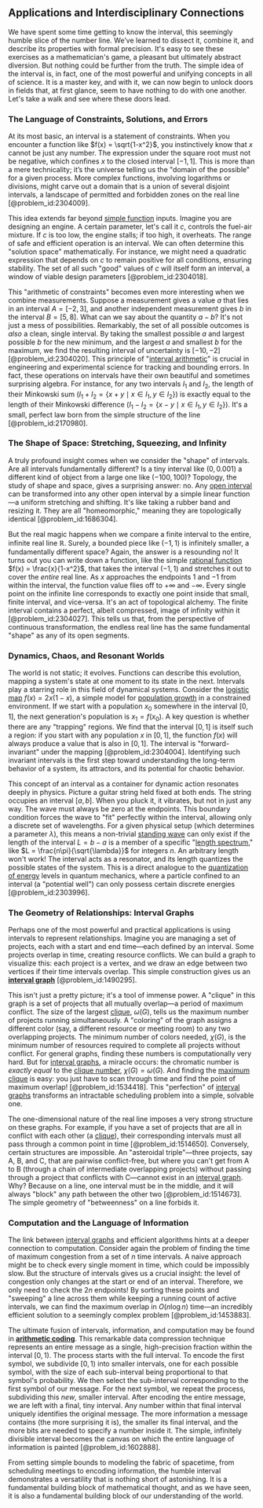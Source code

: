 ## Applications and Interdisciplinary Connections

We have spent some time getting to know the interval, this seemingly humble slice of the number line. We’ve learned to dissect it, combine it, and describe its properties with formal precision. It's easy to see these exercises as a mathematician's game, a pleasant but ultimately abstract diversion. But nothing could be further from the truth. The simple idea of the interval is, in fact, one of the most powerful and unifying concepts in all of science. It is a master key, and with it, we can now begin to unlock doors in fields that, at first glance, seem to have nothing to do with one another. Let's take a walk and see where these doors lead.

### The Language of Constraints, Solutions, and Errors

At its most basic, an interval is a statement of constraints. When you encounter a function like $f(x) = \sqrt{1-x^2}$, you instinctively know that $x$ cannot be just any number. The expression under the square root must not be negative, which confines $x$ to the closed interval $[-1, 1]$. This is more than a mere technicality; it’s the universe telling us the "domain of the possible" for a given process. More complex functions, involving logarithms or divisions, might carve out a domain that is a union of several disjoint intervals, a landscape of permitted and forbidden zones on the real line [@problem_id:2304009].

This idea extends far beyond [simple function](@article_id:160838) inputs. Imagine you are designing an engine. A certain parameter, let's call it $c$, controls the fuel-air mixture. If $c$ is too low, the engine stalls; if too high, it overheats. The range of safe and efficient operation is an interval. We can often determine this "solution space" mathematically. For instance, we might need a quadratic expression that depends on $c$ to remain positive for all conditions, ensuring stability. The set of all such "good" values of $c$ will itself form an interval, a window of viable design parameters [@problem_id:2304018].

This "arithmetic of constraints" becomes even more interesting when we combine measurements. Suppose a measurement gives a value $a$ that lies in an interval $A = [-2, 3]$, and another independent measurement gives $b$ in the interval $B = [5, 8]$. What can we say about the quantity $a - b$? It's not just a mess of possibilities. Remarkably, the set of all possible outcomes is *also* a clean, single interval. By taking the smallest possible $a$ and largest possible $b$ for the new minimum, and the largest $a$ and smallest $b$ for the maximum, we find the resulting interval of uncertainty is $[-10, -2]$ [@problem_id:2304020]. This principle of "[interval arithmetic](@article_id:144682)" is crucial in engineering and experimental science for tracking and bounding errors. In fact, these operations on intervals have their own beautiful and sometimes surprising algebra. For instance, for any two intervals $I_1$ and $I_2$, the length of their Minkowski sum ($I_1+I_2 = \{x+y \mid x \in I_1, y \in I_2\}$) is exactly equal to the length of their Minkowski difference ($I_1-I_2 = \{x-y \mid x \in I_1, y \in I_2\}$). It's a small, perfect law born from the simple structure of the line [@problem_id:2170980].

### The Shape of Space: Stretching, Squeezing, and Infinity

A truly profound insight comes when we consider the "shape" of intervals. Are all intervals fundamentally different? Is a tiny interval like $(0, 0.001)$ a different kind of object from a large one like $(-100, 100)$? Topology, the study of shape and space, gives a surprising answer: no. Any [open interval](@article_id:143535) can be transformed into any other open interval by a simple linear function—a uniform stretching and shifting. It's like taking a rubber band and resizing it. They are all "homeomorphic," meaning they are topologically identical [@problem_id:1686304].

But the real magic happens when we compare a finite interval to the entire, infinite real line $\mathbb{R}$. Surely, a bounded piece like $(-1, 1)$ is infinitely smaller, a fundamentally different space? Again, the answer is a resounding no! It turns out you can write down a function, like the simple [rational function](@article_id:270347) $f(x) = \frac{x}{1-x^2}$, that takes the interval $(-1, 1)$ and stretches it out to cover the *entire* real line. As $x$ approaches the endpoints $1$ and $-1$ from within the interval, the function value flies off to $+\infty$ and $-\infty$. Every single point on the infinite line corresponds to exactly one point inside that small, finite interval, and vice-versa. It's an act of topological alchemy. The finite interval contains a perfect, albeit compressed, image of infinity within it [@problem_id:2304027]. This tells us that, from the perspective of continuous transformation, the endless real line has the same fundamental "shape" as any of its open segments.

### Dynamics, Chaos, and Resonant Worlds

The world is not static; it evolves. Functions can describe this evolution, mapping a system's state at one moment to its state in the next. Intervals play a starring role in this field of dynamical systems. Consider the [logistic map](@article_id:137020) $f(x) = 2x(1-x)$, a simple model for [population growth](@article_id:138617) in a constrained environment. If we start with a population $x_0$ somewhere in the interval $[0, 1]$, the next generation's population is $x_1 = f(x_0)$. A key question is whether there are any "trapping" regions. We find that the interval $[0, 1]$ is itself such a region: if you start with any population $x$ in $[0, 1]$, the function $f(x)$ will always produce a value that is also in $[0, 1]$. The interval is "forward-invariant" under the mapping [@problem_id:2304004]. Identifying such invariant intervals is the first step toward understanding the long-term behavior of a system, its attractors, and its potential for chaotic behavior.

This concept of an interval as a container for dynamic action resonates deeply in physics. Picture a guitar string held fixed at both ends. The string occupies an interval $[a, b]$. When you pluck it, it vibrates, but not in just any way. The wave must always be zero at the endpoints. This boundary condition forces the wave to "fit" perfectly within the interval, allowing only a discrete set of wavelengths. For a given physical setup (which determines a parameter $\lambda$), this means a non-trivial [standing wave](@article_id:260715) can only exist if the length of the interval $L=b-a$ is a member of a specific "[length spectrum](@article_id:636593)," like $L = \frac{n\pi}{\sqrt{\lambda}}$ for integers $n$. An arbitrary length won't work! The interval acts as a resonator, and its length quantizes the possible states of the system. This is a direct analogue to the [quantization of energy](@article_id:137331) levels in quantum mechanics, where a particle confined to an interval (a "potential well") can only possess certain discrete energies [@problem_id:2303996].

### The Geometry of Relationships: Interval Graphs

Perhaps one of the most powerful and practical applications is using intervals to represent relationships. Imagine you are managing a set of projects, each with a start and end time—each defined by an interval. Some projects overlap in time, creating resource conflicts. We can build a graph to visualize this: each project is a vertex, and we draw an edge between two vertices if their time intervals overlap. This simple construction gives us an **[interval graph](@article_id:263161)** [@problem_id:1490295].

This isn't just a pretty picture; it's a tool of immense power. A "clique" in this graph is a set of projects that all mutually overlap—a period of maximum conflict. The size of the largest [clique](@article_id:275496), $\omega(G)$, tells us the maximum number of projects running simultaneously. A "coloring" of the graph assigns a different color (say, a different resource or meeting room) to any two overlapping projects. The minimum number of colors needed, $\chi(G)$, is the minimum number of resources required to complete all projects without conflict. For general graphs, finding these numbers is computationally very hard. But for [interval graphs](@article_id:135943), a miracle occurs: the chromatic number is *exactly equal* to the [clique number](@article_id:272220), $\chi(G) = \omega(G)$. And finding the [maximum clique](@article_id:262481) is easy: you just have to scan through time and find the point of maximum overlap! [@problem_id:1534418]. This "perfection" of [interval graphs](@article_id:135943) transforms an intractable scheduling problem into a simple, solvable one.

The one-dimensional nature of the real line imposes a very strong structure on these graphs. For example, if you have a set of projects that are all in conflict with each other (a [clique](@article_id:275496)), their corresponding intervals must all pass through a common point in time [@problem_id:1514650]. Conversely, certain structures are impossible. An "asteroidal triple"—three projects, say A, B, and C, that are pairwise conflict-free, but where you can't get from A to B (through a chain of intermediate overlapping projects) without passing through a project that conflicts with C—cannot exist in an [interval graph](@article_id:263161). Why? Because on a line, one interval must be in the middle, and it will always "block" any path between the other two [@problem_id:1514673]. The simple geometry of "betweenness" on a line forbids it.

### Computation and the Language of Information

The link between [interval graphs](@article_id:135943) and efficient algorithms hints at a deeper connection to computation. Consider again the problem of finding the time of maximum congestion from a set of $n$ time intervals. A naive approach might be to check every single moment in time, which could be impossibly slow. But the structure of intervals gives us a crucial insight: the level of congestion only changes at the start or end of an interval. Therefore, we only need to check the $2n$ endpoints! By sorting these points and "sweeping" a line across them while keeping a running count of active intervals, we can find the maximum overlap in $O(n \log n)$ time—an incredibly efficient solution to a seemingly complex problem [@problem_id:1453883].

The ultimate fusion of intervals, information, and computation may be found in **[arithmetic coding](@article_id:269584)**. This remarkable data compression technique represents an entire message as a single, high-precision fraction within the interval $[0, 1)$. The process starts with the full interval. To encode the first symbol, we subdivide $[0, 1)$ into smaller intervals, one for each possible symbol, with the size of each sub-interval being proportional to that symbol's probability. We then select the sub-interval corresponding to the first symbol of our message. For the next symbol, we repeat the process, subdividing this *new*, smaller interval. After encoding the entire message, we are left with a final, tiny interval. Any number within that final interval uniquely identifies the original message. The more information a message contains (the more surprising it is), the smaller its final interval, and the more bits are needed to specify a number inside it. The simple, infinitely divisible interval becomes the canvas on which the entire language of information is painted [@problem_id:1602888].

From setting simple bounds to modeling the fabric of spacetime, from scheduling meetings to encoding information, the humble interval demonstrates a versatility that is nothing short of astonishing. It is a fundamental building block of mathematical thought, and as we have seen, it is also a fundamental building block of our understanding of the world.